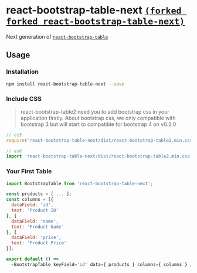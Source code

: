# react-bootstrap-table-next [`(forked forked react-bootstrap-table-next)`](https://github.com/react-bootstrap-table/react-bootstrap-table2)


Next generation of [`react-bootstrap-table`](https://github.com/AllenFang/react-bootstrap-table)

## Usage

### Installation

```sh
npm install react-bootstrap-table-next --save
```

### Include CSS

> react-bootstrap-table2 need you to add bootstrap css in your application firstly. About bootstrap css, we only compatible with bootstrap 3 but will start to compatible for bootstrap 4 on v0.2.0

```js
// es5 
require('react-bootstrap-table-next/dist/react-bootstrap-table2.min.css');

// es6
import 'react-bootstrap-table-next/dist/react-bootstrap-table2.min.css';
```

### Your First Table

```js
import BootstrapTable from 'react-bootstrap-table-next';

const products = [ ... ];
const columns = [{
  dataField: 'id',
  text: 'Product ID'
}, {
  dataField: 'name',
  text: 'Product Name'
}, {
  dataField: 'price',
  text: 'Product Price'
}];

export default () =>
  <BootstrapTable keyField='id' data={ products } columns={ columns } />
```
